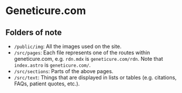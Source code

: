 # Geneticure.com

## Folders of note

-   `/public/img`: All the images used on the site.
-   `/src/pages`: Each file represents one of the routes within geneticure.com, e.g. `rdn.mdx` is `geneticure.com/rdn`. Note that `index.astro` is `geneticure.com/`.
-   `/src/sections`: Parts of the above pages.
-   `/src/text`: Things that are displayed in lists or tables (e.g. citations, FAQs, patient quotes, etc.).
